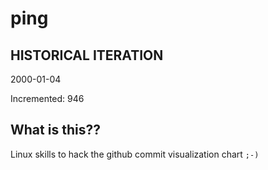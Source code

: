 # ping

## HISTORICAL ITERATION
2000-01-04

Incremented: 946

## What is this?? 
Linux skills to hack the github commit visualization chart `;-)`
